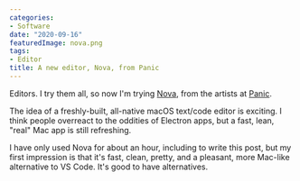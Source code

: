 ```yaml
---
categories:
- Software
date: "2020-09-16"
featuredImage: nova.png
tags:
- Editor
title: A new editor, Nova, from Panic
---
```


Editors. I try them all, so now I'm trying [Nova](https://nova.app), from the artists at [Panic](https://panic.com).

The idea of a freshly-built, all-native macOS text/code editor is exciting. I think people overreact to the oddities of Electron apps, but a fast, lean, "real" Mac app is still refreshing.

I have only used Nova for about an hour, including to write this post, but my first impression is that it's fast, clean, pretty, and a pleasant, more Mac-like alternative to VS Code. It's good to have alternatives.


